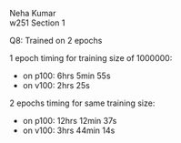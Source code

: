 Neha Kumar  
w251 Section 1

Q8: Trained on 2 epochs

1 epoch timing for training size of 1000000:
- on p100: 6hrs 5min 55s
- on v100: 2hrs 25s

2 epochs timing for same training size:
- on p100: 12hrs 12min 37s
- on v100: 3hrs 44min 14s
